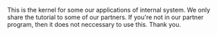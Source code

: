 This is the kernel for some our applications of internal system. 
We only share the tutorial to some of our partners.
If you're not in our partner program, then it does not neccessary to use this.
Thank you.
